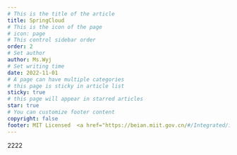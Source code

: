 ```yaml
---
# This is the title of the article
title: SpringCloud
# This is the icon of the page
# icon: page
# This control sidebar order
order: 2
# Set author
author: Ms.Wyj
# Set writing time
date: 2022-11-01
# A page can have multiple categories
# this page is sticky in article list
sticky: true
# this page will appear in starred articles
star: true
# You can customize footer content
copyright: false
footer: MIT Licensed  <a href="https://beian.miit.gov.cn/#/Integrated/index" target="_blank">浙ICP备2022028662号-1</a> | Copyright © 2022-present <a href="https://github.com/CodingLifeVV" target="_blank">CodingLifeVV</a> </p> 内容创作不易，引用请注明出处，网站已备案，切勿侵权
---
```




2222